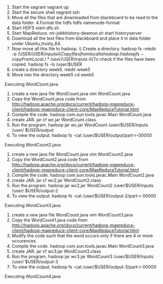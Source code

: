 1. Start the vagrant
	vagrant up
2. Start the secure shell
	vagrant ssh
3. Move all the files that are downloaded from blackboard to be read to the data folder.
4.Format the hdfs 
	hdfs namenode-format
5. Start HDFS 
	start-dfs.sh
6. Start MapReduce. 
	mr-jobbhistory-deamon.sh start historyserver
7. Download all the text files from blackboard and place it in data folder under Ubuntu_trusty_64. 
8. Now move all this file to hadoop.
	i) Create a directory. 
		hadoop fs -mkdir -p /USER/$USER/inputs
	ii)Copy files from local to hadoop. 
		hadoop fs -copyFromLocal ./* /user/$USER/inputs
	iii)To check if the files have been copied.
		hadoop fs -ls /user/$USER
9. create a directory week5.
	mkdir week5
10. Move into the directory week5
	cd week5

Executing WordCount.java

1. create a new java file WordCount.java
	vim WordCount.java
2. Copy the WordCount.java code from http://hadoop.apache.org/docs/current/hadoop-mapreduce-client/hadoop-mapreduce-client-core/MapReduceTutorial.html
3. Compile the code.
	hadoop com.sun.tools.javac.Main WordCount.java
4. create JAR.
	jar cf wc.jar WordCount.class
5. Run the program.
	hadoop jar wc.jar WordCount /user/$USER/inputs /user/	$USER/output
6. To view the output.
	hadoop fs -cat /user/$USER/output/part-r-00000

Executing WordCount2.java

1. create a new java file WordCount.java
	vim WordCount2.java
2. Copy the WordCount2.java code from http://hadoop.apache.org/docs/current/hadoop-mapreduce-client/hadoop-mapreduce-client-core/MapReduceTutorial.html
3. Compile the code.
	hadoop com.sun.tools.javac.Main WordCount2.java
4. create JAR.
	jar cf wc2.jar WordCount2.class
5. Run the program.
	hadoop jar wc2.jar WordCount2 /user/$USER/inputs /user/	$USER/output-2
6. To view the output.
	hadoop fs -cat /user/$USER/output-2/part-r-00000

Executing WordCount3.java

1. create a new java file WordCount.java
	vim WordCount3.java
2. Copy the WordCount1.java code from http://hadoop.apache.org/docs/current/hadoop-mapreduce-client/hadoop-mapreduce-client-core/MapReduceTutorial.html
3. Modify the code such that the word occurs only if there are 
   4 or more occurences. 
4. Compile the code.
	hadoop com.sun.tools.javac.Main WordCount3.java
4. create JAR.
	jar cf wc3.jar WordCount3.class
5. Run the program.
	hadoop jar wc3.jar WordCount3 /user/$USER/inputs /user/	$USER/output-3
6. To view the output.
	hadoop fs -cat /user/$USER/output-3/part-r-00000

Executing WordCount4.java






